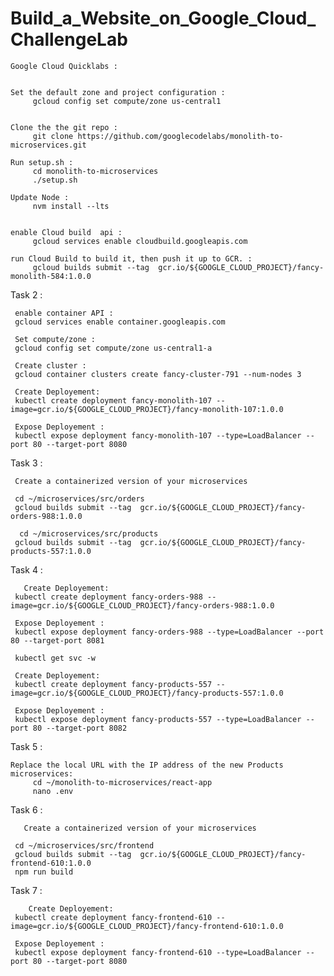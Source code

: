 # Build_a_Website_on_Google_Cloud_ChallengeLab
   
    Google Cloud Quicklabs : 


    Set the default zone and project configuration :
         gcloud config set compute/zone us-central1 

     
    Clone the the git repo : 
         git clone https://github.com/googlecodelabs/monolith-to-microservices.git

    Run setup.sh : 
         cd monolith-to-microservices
         ./setup.sh 

    Update Node : 
         nvm install --lts

  
    enable Cloud build  api :
         gcloud services enable cloudbuild.googleapis.com

    run Cloud Build to build it, then push it up to GCR. : 
         gcloud builds submit --tag  gcr.io/${GOOGLE_CLOUD_PROJECT}/fancy-monolith-584:1.0.0




   Task 2 : 
      
     enable container API : 
     gcloud services enable container.googleapis.com

     Set compute/zone : 
     gcloud config set compute/zone us-central1-a

     Create cluster : 
     gcloud container clusters create fancy-cluster-791 --num-nodes 3 
    
     Create Deployement: 
     kubectl create deployment fancy-monolith-107 --image=gcr.io/${GOOGLE_CLOUD_PROJECT}/fancy-monolith-107:1.0.0

     Expose Deployement : 
     kubectl expose deployment fancy-monolith-107 --type=LoadBalancer --port 80 --target-port 8080


   Task 3 : 
     
     Create a containerized version of your microservices
        
     cd ~/microservices/src/orders 
     gcloud builds submit --tag  gcr.io/${GOOGLE_CLOUD_PROJECT}/fancy-orders-988:1.0.0

      cd ~/microservices/src/products 
     gcloud builds submit --tag  gcr.io/${GOOGLE_CLOUD_PROJECT}/fancy-products-557:1.0.0

   
  Task 4 : 

       Create Deployement: 
     kubectl create deployment fancy-orders-988 --image=gcr.io/${GOOGLE_CLOUD_PROJECT}/fancy-orders-988:1.0.0

     Expose Deployement : 
     kubectl expose deployment fancy-orders-988 --type=LoadBalancer --port 80 --target-port 8081
   
     kubectl get svc -w 
    
     Create Deployement: 
     kubectl create deployment fancy-products-557 --image=gcr.io/${GOOGLE_CLOUD_PROJECT}/fancy-products-557:1.0.0

     Expose Deployement : 
     kubectl expose deployment fancy-products-557 --type=LoadBalancer --port 80 --target-port 8082

   
  Task 5 : 
    
    Replace the local URL with the IP address of the new Products microservices: 
         cd ~/monolith-to-microservices/react-app
         nano .env


  Task 6 : 

       Create a containerized version of your microservices
        
     cd ~/microservices/src/frontend
     gcloud builds submit --tag  gcr.io/${GOOGLE_CLOUD_PROJECT}/fancy-frontend-610:1.0.0
     npm run build


   Task 7 : 

        Create Deployement: 
     kubectl create deployment fancy-frontend-610 --image=gcr.io/${GOOGLE_CLOUD_PROJECT}/fancy-frontend-610:1.0.0

     Expose Deployement : 
     kubectl expose deployment fancy-frontend-610 --type=LoadBalancer --port 80 --target-port 8080
     
     
     
